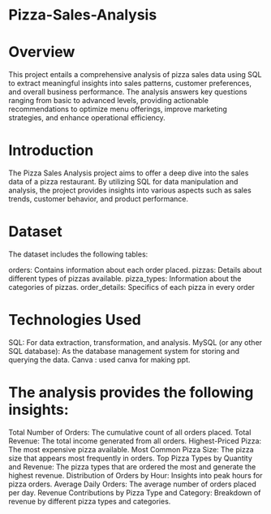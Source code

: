 # Pizza-Sales-Analysis
# Overview
This project entails a comprehensive analysis of pizza sales data using SQL to extract meaningful insights into sales patterns, customer preferences, and overall business performance. The analysis answers key questions ranging from basic to advanced levels, providing actionable recommendations to optimize menu offerings, improve marketing strategies, and enhance operational efficiency.

# Introduction
The Pizza Sales Analysis project aims to offer a deep dive into the sales data of a pizza restaurant. By utilizing SQL for data manipulation and analysis, the project provides insights into various aspects such as sales trends, customer behavior, and product performance.

# Dataset
The dataset includes the following tables:

orders: Contains information about each order placed.
pizzas: Details about different types of pizzas available.
pizza_types: Information about the categories of pizzas.
order_details: Specifics of each pizza in every order

# Technologies Used
SQL: For data extraction, transformation, and analysis.
MySQL (or any other SQL database): As the database management system for storing and querying the data.
Canva : used canva for making ppt.

# The analysis provides the following insights:

Total Number of Orders: The cumulative count of all orders placed.
Total Revenue: The total income generated from all orders.
Highest-Priced Pizza: The most expensive pizza available.
Most Common Pizza Size: The pizza size that appears most frequently in orders.
Top Pizza Types by Quantity and Revenue: The pizza types that are ordered the most and generate the highest revenue.
Distribution of Orders by Hour: Insights into peak hours for pizza orders.
Average Daily Orders: The average number of orders placed per day.
Revenue Contributions by Pizza Type and Category: Breakdown of revenue by different pizza types and categories.


